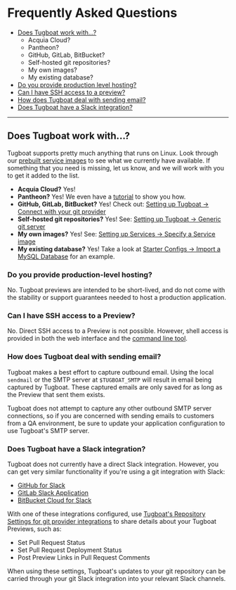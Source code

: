 # Frequently Asked Questions

- [Does Tugboat work with...?](#does-tugboat-work-with)
  - Acquia Cloud?
  - Pantheon?
  - GitHub, GitLab, BitBucket?
  - Self-hosted git repositories?
  - My own images?
  - My existing database?
- [Do you provide production level hosting?](#do-you-provide-production-level-hosting)
- [Can I have SSH access to a preview?](#can-i-have-ssh-access-to-a-preview)
- [How does Tugboat deal with sending email?](#how-does-tugboat-deal-with-sending-email)
- [Does Tugboat have a Slack integration?](#does-tugboat-have-a-slack-integration)

---

## Does Tugboat work with...?

Tugboat supports pretty much anything that runs on Linux. Look through our
[prebuilt service images](../reference/services/index.md) to see what we
currently have available. If something that you need is missing, let us know,
and we will work with you to get it added to the list.

- **Acquia Cloud?** Yes!
- **Pantheon?** Yes! We even have a
  [tutorial](../starter-configs/pantheon/index.md) to show you how.
- **GitHub, GitLab, BitBucket?** Yes! Check out:
  [Setting up Tugboat -> Connect with your git provider](../setting-up-tugboat/index.md#connect-with-your-provider)
- **Self-hosted git repositories?** Yes! See:
  [Setting up Tugboat -> Generic git server](../setting-up-tugboat/index.md#generic-git-server)
- **My own images?** Yes! See:
  [Setting up Services -> Specify a Service image](../setting-up-services/index.md#specify-a-service-image)
- **My existing database?** Yes! Take a look at
  [Starter Configs -> Import a MySQL Database](../starter-configs/import-mysql-database/index.md)
  for an example.

### Do you provide production-level hosting?

No. Tugboat previews are intended to be short-lived, and do not come with the
stability or support guarantees needed to host a production application.

### Can I have SSH access to a Preview?

No. Direct SSH access to a Preview is not possible. However, shell access is
provided in both the web interface and the
[command line tool](../tugboat-cli/index.md).

### How does Tugboat deal with sending email?

Tugboat makes a best effort to capture outbound email. Using the local
`sendmail` or the SMTP server at `$TUGBOAT_SMTP` will result in email being
captured by Tugboat. These captured emails are only saved for as long as the
Preview that sent them exists.

Tugboat does not attempt to capture any other outbound SMTP server connections,
so if you are concerned with sending emails to customers from a QA environment,
be sure to update your application configuration to use Tugboat's SMTP server.

### Does Tugboat have a Slack integration?

Tugboat does not currently have a direct Slack integration. However, you can get
very similar functionality if you're using a git integration with Slack:

- [GitHub for Slack](https://github.com/integrations/slack)
- [GitLab Slack Application](https://docs.gitlab.com/ee/user/project/integrations/gitlab_slack_application.html)
- [BitBucket Cloud for Slack](https://confluence.atlassian.com/bitbucket/bitbucket-cloud-for-slack-945096776.html)

With one of these integrations configured, use
[Tugboat's Repository Settings for git provider integrations](../setting-up-tugboat/index.md#modify-settings-for-your-github-gitlab-or-bitbucket-integration)
to share details about your Tugboat Previews, such as:

- Set Pull Request Status
- Set Pull Request Deployment Status
- Post Preview Links in Pull Request Comments

When using these settings, Tugboat's updates to your git repository can be
carried through your git Slack integration into your relevant Slack channels.
